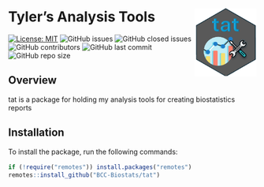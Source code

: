 
# Tyler’s Analysis Tools <a href="https://github.com/BCC-Biostats/tat"><img src="man/figures/tathex.png" align="right" height="138" /></a>

[![License:
MIT](https://img.shields.io/badge/License-MIT-yellow.svg)](https://opensource.org/licenses/MIT)
![GitHub issues](https://img.shields.io/github/issues/BCC-Biostats/tat)
![GitHub closed
issues](https://img.shields.io/github/issues-closed/BCC-Biostats/tat)
![GitHub
contributors](https://img.shields.io/github/contributors/BCC-Biostats/tat)
![GitHub last
commit](https://img.shields.io/github/last-commit/BCC-Biostats/tat)
![GitHub repo
size](https://img.shields.io/github/repo-size/BCC-Biostats/tat)

## Overview

tat is a package for holding my analysis tools for creating
biostatistics reports

## Installation

To install the package, run the following commands:

``` r
if (!require("remotes")) install.packages("remotes")
remotes::install_github("BCC-Biostats/tat")   
```
